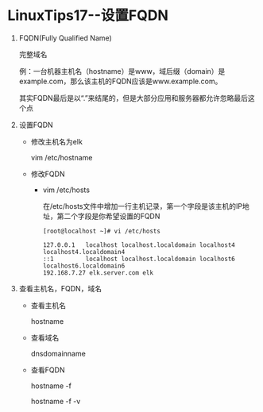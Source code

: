 # LinuxTips17--设置FQDN

1. FQDN(Fully Qualified Name)

   完整域名

   例：一台机器主机名（hostname）是www，域后缀（domain）是example.com，那么该主机的FQDN应该是www.example.com。

   其实FQDN最后是以“.”来结尾的，但是大部分应用和服务器都允许忽略最后这个点

2. 设置FQDN

   + 修改主机名为elk

     vim /etc/hostname

   + 修改FQDN

     + vim /etc/hosts

       在/etc/hosts文件中增加一行主机记录，第一个字段是该主机的IP地址，第二个字段是你希望设置的FQDN

       ```
       [root@localhost ~]# vi /etc/hosts
       
       127.0.0.1   localhost localhost.localdomain localhost4 localhost4.localdomain4
       ::1         localhost localhost.localdomain localhost6 localhost6.localdomain6
       192.168.7.27 elk.server.com elk
       ```

3. 查看主机名，FQDN，域名

   + 查看主机名

     hostname

   + 查看域名

     dnsdomainname

   + 查看FQDN

     hostname -f

     hostname -f -v

     



